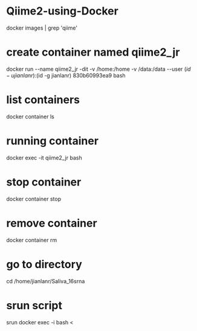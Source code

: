 # Qiime2-using-Docker
docker images | grep 'qiime'
# create container named qiime2_jr
docker run --name qiime2_jr -dit -v /home:/home -v /data:/data --user $(id -u jianlanr):$(id -g jianlanr) 830b60993ea9 bash
# list containers
docker container ls
# running container 
docker exec -it qiime2_jr bash
# stop container
docker container stop <container id>
# remove container
docker container rm <container id>
# go to directory
cd /home/jianlanr/Saliva_16srna
# srun script
srun docker exec -i <docker-container-name> bash < <path-to-qiime-script>
